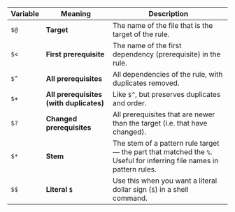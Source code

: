 | Variable | Meaning                                 | Description                                                                                                          |
| -------- | --------------------------------------- | -------------------------------------------------------------------------------------------------------------------- |
| `$@`     | **Target**                              | The name of the file that is the target of the rule.                                                                 |
| `$<`     | **First prerequisite**                  | The name of the first dependency (prerequisite) in the rule.                                                         |
| `$^`     | **All prerequisites**                   | All dependencies of the rule, with duplicates removed.                                                               |
| `$+`     | **All prerequisites (with duplicates)** | Like `$^`, but preserves duplicates and order.                                                                       |
| `$?`     | **Changed prerequisites**               | All prerequisites that are newer than the target (i.e. that have changed).                                           |
| `$*`     | **Stem**                                | The stem of a pattern rule target — the part that matched the `%`. Useful for inferring file names in pattern rules. |
| `$$`     | **Literal `$`**                         | Use this when you want a literal dollar sign (`$`) in a shell command.                                               |
